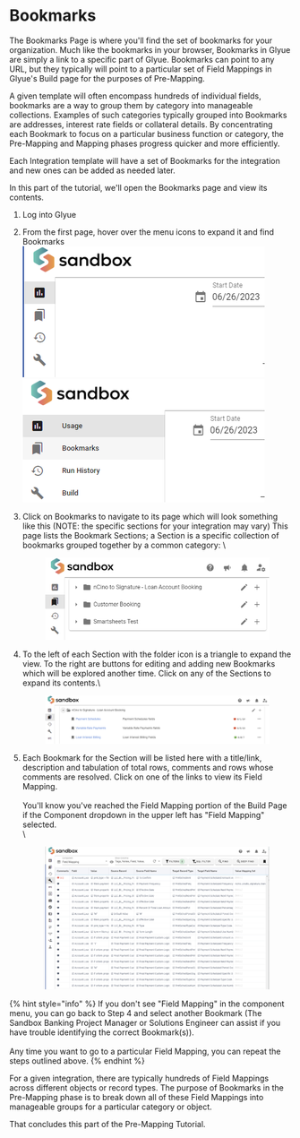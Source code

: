 # Bookmarks

The Bookmarks Page is where you'll find the set of bookmarks for your organization. Much like the bookmarks in your browser, Bookmarks in Glyue are simply a link to a specific part of Glyue. Bookmarks can point to any URL, but they typically will point to a particular set of Field Mappings in Glyue's Build page for the purposes of Pre-Mapping.

A given template will often encompass hundreds of individual fields, bookmarks are a way to group them by category into manageable collections. Examples of such categories typically grouped into Bookmarks are addresses, interest rate fields or collateral details. By concentrating each Bookmark to focus on a particular business function or category, the Pre-Mapping and Mapping phases progress quicker and more efficiently.

Each Integration template will have a set of Bookmarks for the integration and new ones can be added as needed later.

&#x20;In this part of the tutorial, we'll open the Bookmarks page and view its contents.

1. Log into Glyue
2. From the first page, hover over the menu icons to expand it and find Bookmarks\
   ![](<../../.gitbook/assets/image (1).png>)![](<../../.gitbook/assets/image (1) (1).png>)
3.  Click on Bookmarks to navigate to its page which will look something like this (NOTE: the specific sections for your integration may vary) This page lists the Bookmark Sections; a Section is a specific collection of bookmarks grouped together by a common category: \


    <figure><img src="../../.gitbook/assets/image (2).png" alt=""><figcaption></figcaption></figure>
4.  To the left of each Section with the folder icon is a triangle to expand the view. To the right are buttons for editing and adding new Bookmarks which will be explored another time. Click on any of the Sections to expand its contents.\


    <figure><img src="../../.gitbook/assets/image (6).png" alt=""><figcaption></figcaption></figure>
5.  Each Bookmark for the Section will be listed here with a title/link, description and tabulation of total rows, comments and rows whose comments are resolved. Click on one of the links to view its Field Mapping.\
    \
    You'll know you've reached the Field Mapping portion of the Build Page if the Component dropdown in the upper left has "Field Mapping" selected. \
    \


    <figure><img src="../../.gitbook/assets/image (10).png" alt=""><figcaption></figcaption></figure>

{% hint style="info" %}
If you don't see "Field Mapping" in the component menu, you can go back to Step 4 and select another Bookmark (The Sandbox Banking Project Manager or Solutions Engineer can assist if you have trouble identifying the correct Bookmark(s)).\
\
Any time you want to go to a particular Field Mapping, you can repeat the steps outlined above.
{% endhint %}

For a given integration, there are typically hundreds of Field Mappings across different objects or record types. The purpose of Bookmarks in the Pre-Mapping phase is to break down all of these Field Mappings into manageable groups for a particular category or object.

That concludes this part of the Pre-Mapping Tutorial.
